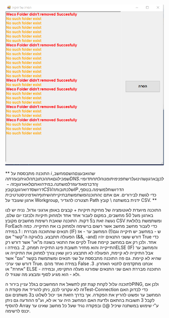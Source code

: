<img src="https://github.com/MatanBarhoum/PowerShell-Automation/blob/main/%D7%94%D7%A1%D7%A8%D7%94%20%D7%A9%D7%9C%20%D7%AA%D7%99%D7%A7%D7%99%D7%94%20%D7%90%D7%95%20%D7%A7%D7%91%D7%A6%D7%99%D7%9D/%D7%94%D7%9E%D7%97%D7%A9%D7%94.PNG">

** התוכנה מתבססת על $i שהוא בעצם השם מחשב, שמכיל גם את הכתובת הלוגית בעזרת הDNS. לכן בארגון שהינו על רשת פנימית ומנוהל תחת דומיין הדבר מאוד עוזר למשתנה. במידה ואתם לא ארגון כזה- דרוש סדר וארגון בקובץ CSV של כתובות הIP הדרושות למשימה.
בנוסף, התוכנה משתמשת בתיקיית השיתוף האדמיניסטרטיבית c$ כדי לגשת לבירורים. אם אתם ארגון שעובד על Workgroup, תצטרכו להגדיר Path ידנית במשתנה \ קובץ CSV. **

התוכנה מיועדת לאוטומציה של מחיקת תיקיות + קבצים באופן ארגוני וגדול. נניח יש לנו בארגון מעל 50 מחשבים, במקום לעבור אחד אחד ולמחוק תיקיות ולבזבז יום שלם, נעשה זאת ב5 דקות. 
התוכנה שואבת רשימת מחשבים מקובץ CSV ומשתמשת בלולאת ForEach כדי לעבור מחשב מחשב אשר רשום ברשימה ולמחוק בו את התיקייה. כמה תנאים שהתוכנה מבררת :
1.במידה (IF) ש - במחשב יש תיקייה וגם(!) המחשב ער - אז הפעולה תתבצע. בלוגיקה ה"קשר" אם (&&, -and) דורש ששני התנאים יהיו True כדי לקיים את התנאי בשונה מ"או" אשר דורש רק True אחד. ולכן רק אם במחשב קיימת התייקייה והוא מחזיר תשובת פינג התיקייה תמחק.
2. במידה וELSE (IF) והמחשב ער אבל התיקייה לא קיימת, הפעולה לא תתבצע כיוון שאין צורך למחוק את התיקייה או שהיא לא קיימת. גם פה התוכנה מתבססת על שני תנאים ומשתמשת בקשר "וגם" אשר דורש שני ערכי True. במידה ואחד מהם False אנחנו מתקדמים לתנאי האחרון. 
3. "אחרת" או ELSE - התוכנה מבררת האם שני התנאים שפורטו מעלה התקיימו, ובמידה ולא - הוא מגיע לסוף ומבצע מה שנגיד לו.

לתוכנה עלול לקחת קצת זמן לתשאל את המחשבים בגלל עניין בירור הPING, ולכן אם זה לא עקרוני לכם, ניתן להוריד את פקודת הTest-Connection כדי לבדוק האם המחשב ער ופשוט להריץ את הפקודה. אך בדרך הזאת אני יכול לשלוט ב3 משתנים וגם לקבל 3 תשובות בהתאם ולדעת האם המחשב היה ער או לא, וע"פ ההודעה גם ניתן להוסיף Array ע"י שימוש במשתנה שיכיל @() ובפקודה נגיד שעל כל מחשב שאינו ער יכנס לרשימה.
